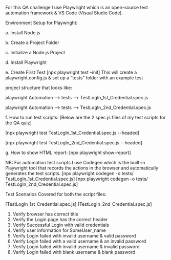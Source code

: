 For this QA challenge I use Playwright which is an open-source test automation framework & VS Code (Visual Studio Code).

Environment Setup for Playwright: 

a. Install Node.js 

b. Create a Project Folder 

c. Initialize a Node.js Project 

d. Install Playwright 

e. Create First Test [npx playwright test –init] This will create a playwright.config.js & set up a “tests” folder with an example test

project structure that looks like:   

playwright Automation --> tests --> TestLogIn_1st_Credential.spec.js  

playwright Automation --> tests --> TestLogIn_2nd_Credential.spec.js

f. How to run test scripts: [Below are the 2 spec.js files of my test scripts for the QA quiz]    

[npx playwright test TestLogIn_1st_Credential.spec.js --headed]

[npx playwright test TestLogIn_2nd_Credential.spec.js --headed]

g. How to show HTML report:                                                                                                                                        [npx playwright show-report]

NB: For automation test scripts I use Codegen which is the built-in Playwright tool that records the actions in the browser and automatically generates the test scripts.
[npx playwright codegen -o tests/ TestLogIn_1st_Credential.spec.js]                                                                                                   [npx playwright codegen -o tests/ TestLogIn_2nd_Credential.spec.js]

Test Scenarios Covered for both the script files:  

[TestLogIn_1st_Credential.spec.js]                                                                                                                  [TestLogIn_2nd_Credential.spec.js]

   1.	Verify browser has correct title
   2.	Verify the Login page has the correct header
   3.	Verify Successful Login with valid credentials
   4.	Verify user information for SomeUser_name
   5.	Verify Login failed with invalid username & valid password
   6.	Verify Login failed with a valid username & an invalid password
   7.	Verify Login failed with invalid username & invalid password
   8.	Verify Login failed with blank username & blank password
